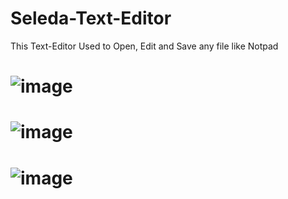 # Seleda-Text-Editor
This Text-Editor Used to Open, Edit and Save any file like Notpad

# ![image](https://github.com/Melloss/Seleda-Text-Editor/assets/101984338/591d623f-e7cd-440c-b9f7-1535ade2871e)
# ![image](https://github.com/Melloss/Seleda-Text-Editor/assets/101984338/a71496a7-1016-47e1-a6cb-b07e2a04bbe6)
# ![image](https://github.com/Melloss/Seleda-Text-Editor/assets/101984338/241a3e7c-4748-4f92-8da7-65ee613ca5ea)
